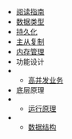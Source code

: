 * [阅读指南](shiti/redis/guide)
* [数据类型](shiti/redis/redis-basic/type.md)
* [持久化](shiti/redis/redis-basic/chijiuhua.md)
* [主从复制](shiti/redis/redis-basic/zhcongfz.md)
* [内存管理](shiti/redis/redis-basic/neicngl.md)
* 功能设计
* * [高并发业务](shiti/redis/redis-basic/gongnengsheji_1.md)
* 底层原理
* * [运行原理](shiti/redis/redis-basic/gaoji_1.md)
* * [数据结构](shiti/redis/redis-basic/gaoji_2.md)